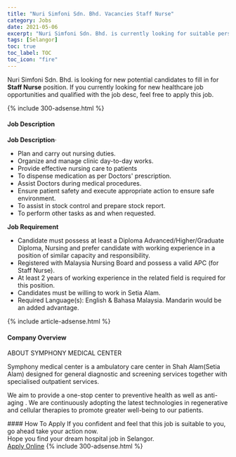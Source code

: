 ```yaml
---
title: "Nuri Simfoni Sdn. Bhd. Vacancies Staff Nurse" 
category: Jobs 
date: 2021-05-06 
excerpt: "Nuri Simfoni Sdn. Bhd. is currently looking for suitable person to fill in the Staff Nurse which positioned at Selangor" 
tags: [Selangor] 
toc: true 
toc_label: TOC 
toc_icon: "fire" 
--- 
```


<p>Nuri Simfoni Sdn. Bhd. is looking for new potential candidates to fill in for <b>Staff Nurse</b> position. If you currently looking for new healthcare job opportunities and qualified with the job desc, feel free to apply this job.
</p>{% include 300-adsense.html %} 
<div><div><h4>Job Description</h4></div><div><div><span><div><p><strong>Job Description</strong><span>&#183;&#160;&#160;&#160;&#160;&#160;&#160;</span></p><ul><li><span>Plan and carry out nursing duties.</span></li><li><span>Organize and manage clinic day-to-day works.</span></li><li><span>Provide effective nursing care to patients</span></li><li><span>To dispense medication as per Doctors' prescription.</span></li><li><span>Assist Doctors during medical procedures.</span></li><li><span>Ensure patient safety and execute appropriate action to ensure safe environment.</span></li><li><span>To assist in stock control and prepare stock report.</span></li><li><span>To perform other tasks as and when requested.</span></li></ul><p><strong>Job </strong><strong>Requirement</strong></p><ul><li><span>Candidate must possess at least a Diploma Advanced/Higher/Graduate Diploma, Nursing and prefer candidate with working experience in a position of similar capacity and responsibility.</span></li><li><span>Registered with Malaysia Nursing Board and possess a valid APC (for Staff Nurse).</span></li><li><span>At least 2 years of working experience in the related field is required for this position.</span></li><li><span>Candidates must be willing to work in Setia Alam.</span></li><li><span>Required Language(s): English &amp; Bahasa Malaysia. Mandarin would be an added advantage.</span></li></ul></div></span></div></div></div> 
{% include article-adsense.html %} 
<div><div><h4>Company Overview</h4></div><div><div><span><div><p>ABOUT SYMPHONY MEDICAL CENTER</p><p>Symphony medical center is a ambulatory care center in Shah Alam(Setia Alam) designed for general diagnostic and screening services together with specialised outpatient services.</p><p>We aim to provide a one-stop center to preventive health as well as anti-aging . We are continuously adopting the latest technologies in regenerative and cellular therapies to promote greater well-being to our patients.</p></div></span></div></div></div> 
#### How To Apply 
If you confident and feel that this job is suitable to you, go ahead take your action now. <br/> 
Hope you find your dream hospital job in Selangor. <br/> 
<a href="https://www.jobstreet.com.my/en/job/staff-nurse-4548408?jobId=jobstreet-my-job-4548408" class="btn btn--warning" target="_blank" rel="nofollow noopenner">Apply Online</a> 
{% include 300-adsense.html %} 